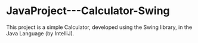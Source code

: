 # JavaProject---Calculator-Swing
This project is a simple Calculator, developed using the Swing library, in the Java Language (by IntelliJ).
